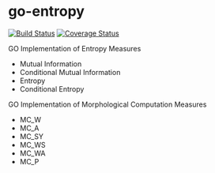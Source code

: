# go-entropy
[![Build Status](https://travis-ci.org/kzahedi/goent.svg?branch=master)](https://travis-ci.org/kzahedi/goent)
[![Coverage Status](https://coveralls.io/repos/github/kzahedi/goent/badge.svg)](https://coveralls.io/github/kzahedi/goent)

GO Implementation of Entropy Measures
- Mutual Information
- Conditional Mutual Information
- Entropy
- Conditional Entropy


GO Implementation of Morphological Computation Measures
- MC_W
- MC_A
- MC_SY
- MC_WS
- MC_WA
- MC_P

